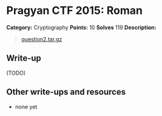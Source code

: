 # Pragyan CTF 2015: Roman

**Category:** Cryptography
**Points:** 10
**Solves** 119
**Description:**

> [question2.tar.gz](question2.tar.gz)

## Write-up

(TODO)

## Other write-ups and resources

* none yet
